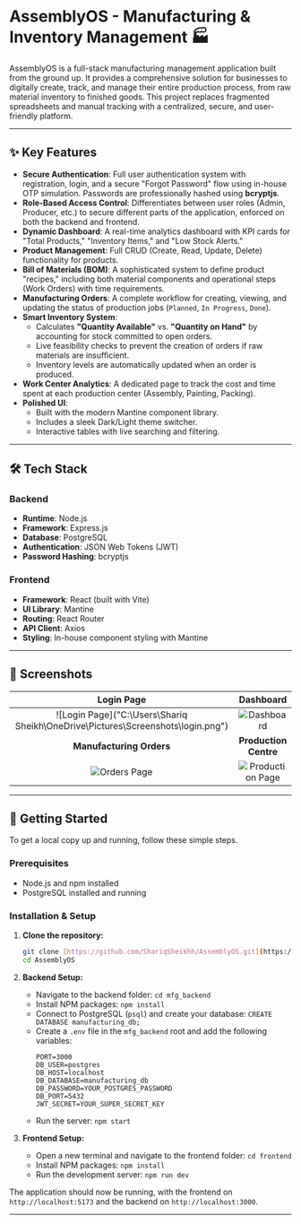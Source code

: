 # AssemblyOS - Manufacturing & Inventory Management 🏭

AssemblyOS is a full-stack manufacturing management application built from the ground up. It provides a comprehensive solution for businesses to digitally create, track, and manage their entire production process, from raw material inventory to finished goods. This project replaces fragmented spreadsheets and manual tracking with a centralized, secure, and user-friendly platform.

---

## ✨ Key Features

* **Secure Authentication**: Full user authentication system with registration, login, and a secure "Forgot Password" flow using in-house OTP simulation. Passwords are professionally hashed using **bcryptjs**.
* **Role-Based Access Control**: Differentiates between user roles (Admin, Producer, etc.) to secure different parts of the application, enforced on both the backend and frontend.
* **Dynamic Dashboard**: A real-time analytics dashboard with KPI cards for "Total Products," "Inventory Items," and "Low Stock Alerts."
* **Product Management**: Full CRUD (Create, Read, Update, Delete) functionality for products.
* **Bill of Materials (BOM)**: A sophisticated system to define product "recipes," including both material components and operational steps (Work Orders) with time requirements.
* **Manufacturing Orders**: A complete workflow for creating, viewing, and updating the status of production jobs (`Planned`, `In Progress`, `Done`).
* **Smart Inventory System**:
    * Calculates **"Quantity Available"** vs. **"Quantity on Hand"** by accounting for stock committed to open orders.
    * Live feasibility checks to prevent the creation of orders if raw materials are insufficient.
    * Inventory levels are automatically updated when an order is produced.
* **Work Center Analytics**: A dedicated page to track the cost and time spent at each production center (Assembly, Painting, Packing).
* **Polished UI**:
    * Built with the modern Mantine component library.
    * Includes a sleek Dark/Light theme switcher.
    * Interactive tables with live searching and filtering.

---

## 🛠️ Tech Stack

### Backend
* **Runtime**: Node.js
* **Framework**: Express.js
* **Database**: PostgreSQL
* **Authentication**: JSON Web Tokens (JWT)
* **Password Hashing**: bcryptjs

### Frontend
* **Framework**: React (built with Vite)
* **UI Library**: Mantine
* **Routing**: React Router
* **API Client**: Axios
* **Styling**: In-house component styling with Mantine

---

## 📸 Screenshots

| Login Page | Dashboard |
| :---: | :---: |
| ![Login Page]("C:\Users\Shariq Sheikh\OneDrive\Pictures\Screenshots\login.png") | ![Dashboard](screenshots/dashboard.png) |
| **Manufacturing Orders** | **Production Centre** |
| ![Orders Page](screenshots/orders.png) | ![Production Page](screenshots/production.png) |

---

## 🚀 Getting Started

To get a local copy up and running, follow these simple steps.

### Prerequisites
* Node.js and npm installed
* PostgreSQL installed and running

### Installation & Setup

1.  **Clone the repository:**
    ```sh
    git clone [https://github.com/ShariqSheikhh/AssemblyOS.git](https://github.com/ShariqSheikhh/AssemblyOS.git)
    cd AssemblyOS
    ```

2.  **Backend Setup:**
    * Navigate to the backend folder: `cd mfg_backend`
    * Install NPM packages: `npm install`
    * Connect to PostgreSQL (`psql`) and create your database: `CREATE DATABASE manufacturing_db;`
    * Create a `.env` file in the `mfg_backend` root and add the following variables:
        ```env
        PORT=3000
        DB_USER=postgres
        DB_HOST=localhost
        DB_DATABASE=manufacturing_db
        DB_PASSWORD=YOUR_POSTGRES_PASSWORD
        DB_PORT=5432
        JWT_SECRET=YOUR_SUPER_SECRET_KEY
        ```
    * Run the server: `npm start`

3.  **Frontend Setup:**
    * Open a new terminal and navigate to the frontend folder: `cd frontend`
    * Install NPM packages: `npm install`
    * Run the development server: `npm run dev`

The application should now be running, with the frontend on `http://localhost:5173` and the backend on `http://localhost:3000`.

---
